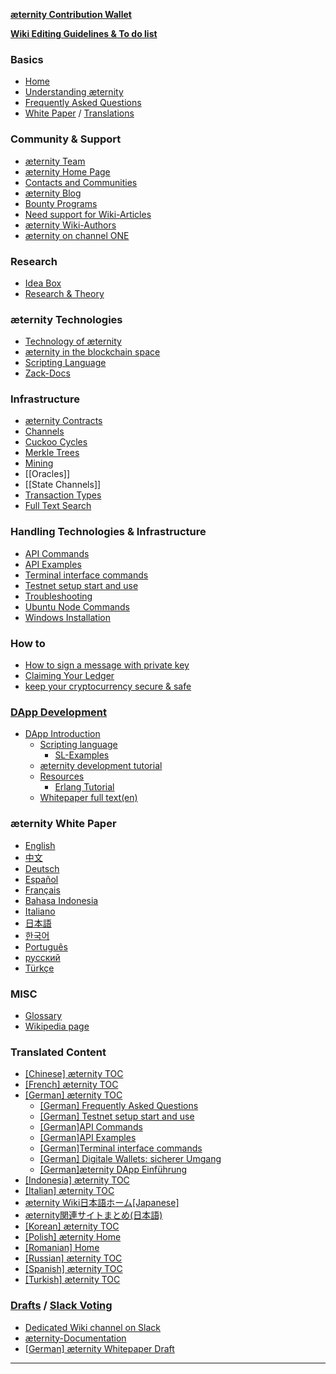 [**æternity Contribution Wallet**](https://wallet.aeternity.com)

[**Wiki Editing Guidelines & To do list**][todo]

### Basics
- [Home](https://github.com/aeternity/wiki/wiki)
- [Understanding æternity][understandAE]
- [Frequently Asked Questions][faq]
- [White Paper](Whitepaper_English) / [Translations](æternity-Whitepaper)

### Community & Support
- [æternity Team][team]
- [æternity Home Page](http://www.aeternity.com/)
- [Contacts and Communities](Contacts-and-Communities)
- [æternity Blog](https://blog.aeternity.com)
- [Bounty Programs][bounty]
- [Need support for Wiki-Articles](Need-support-for-Wiki-Articles)
- [æternity Wiki-Authors](æternity-wiki-authors)
- [æternity on channel ONE](æternity-on-channel-ONE)

### Research
- [Idea Box][ideabox]
- [Research & Theory][research]

### æternity Technologies
- [Technology of æternity][tech]
- [æternity in the blockchain space](æternity-in-the-blockchain-space)
- [Scripting Language](https://github.com/BumblebeeBat/chalang/tree/master/docs)
- [Zack-Docs](https://github.com/aeternity/testnet/tree/master/docs)


### Infrastructure
- [æternity Contracts][contracts]
- [Channels](Channels)
- [Cuckoo Cycles](Cuckoo-Cycles)
- [Merkle Trees](Merkle-Trees)
- [Mining][mining]
- [[Oracles]]
- [[State Channels]]
- [Transaction Types](Transaction-Types)
- [Full Text Search](https://github.com/aeternity/wiki/search?o=desc&type=Wikis)

### Handling Technologies & Infrastructure
- [API Commands](API-Commands)
- [API Examples](Api-Examples)
- [Terminal interface commands](Terminal-interface-commands)
- [Testnet setup start and use](testnet-setup-start-and-use)
- [Troubleshooting][troubleshooting]
- [Ubuntu Node Commands](Ubuntu-Node-Commands)
- [Windows Installation][wininstall]

### How to
- [How to sign a message with private key][privatekeymessage]
- [Claiming Your Ledger][ledgerclaim]
- [keep your cryptocurrency secure & safe](Keeping-your-Cryptocurrency--Safe-%26-Secure)


### [DApp Development](æternity-DApp-Development)
- [DApp Introduction](æternity-DApp-Introduction)
   - [Scripting language](æternity-Scripting-Language)
     - [SL-Examples](æternity-Scripting-Language-Examples)
   - [æternity development tutorial](æternity-development-tutorial)
   - [Resources](æternity-DApp-Developer-Resources)
     - [Erlang Tutorial](https://www.tutorialspoint.com/erlang/)
   - [Whitepaper full text(en)](Whitepaper-dev-full-text)

### æternity White Paper
- [English][WP_engl]
- [中文](Whitepaper_Chinese)
- [Deutsch](Whitepaper_Deutsch)
- [Español](Whitepaper_Español)
- [Français](Whitepaper_French)
- [Bahasa Indonesia](Whitepaper_Indonesia)
- [Italiano](Whitepaper_Italian)
- [日本語](Whitepaper_Japanese)
- [한국어][WP_kr]
- [Português](Whitepaper-Português)
- [русский](Whitepaper_Russian)
- [Türkçe](Whitepaper_Turkish)

### MISC
- [Glossary](Glossary)
- [Wikipedia page](https://en.wikipedia.org/wiki/AEternity)

### Translated Content
- [[Chinese] æternity TOC]([Chinese]-æternity-TOC)
- [[French] æternity TOC]([French]-æternity-TOC)
- [[German] æternity TOC]([German]-æternity-TOC)
   - [[German] Frequently Asked Questions]([German]-Frequently-Asked-Questions)
   - [[German] Testnet setup start and use]([German]-Testnet-setup-start-and-use)
   - [[German]API Commands]([German]API-Commands)
   - [[German]API Examples]([German]Api-Examples)
   - [[German]Terminal interface commands]([German]Terminal-interface-commands)
   - [[German] Digitale Wallets: sicherer Umgang]([German]-Digitale-Wallets-sicherer-Umgang-und-Aufbewahrung)
   - [[German]æternity DApp Einführung]([German]-æternity-DApp-Introduction)
- [[Indonesia] æternity TOC]([Indonesia]-æternity-TOC)
- [[Italian] æternity TOC]([Italian]-æternity-TOC)
- [æternity Wiki日本語ホーム[Japanese]](æternity-Wiki%E6%97%A5%E6%9C%AC%E8%AA%9E%E3%83%9B%E3%83%BC%E3%83%A0[Japanese])
- [æternity関連サイトまとめ(日本語)](æternity%E9%96%A2%E9%80%A3%E3%82%B5%E3%82%A4%E3%83%88%E3%81%BE%E3%81%A8%E3%82%81(%E6%97%A5%E6%9C%AC%E8%AA%9E))
- [[Korean] æternity TOC]([Korean]-æternity-TOC)
- [[Polish] æternity Home]([Polish]-æternity-Home)
- [[Romanian] Home]([Romanian]-Home)
- [[Russian] æternity TOC]([Russian]-æternity-TOC)
- [[Spanish] æternity TOC]([Spanish]-æternity-TOC)
- [[Turkish] æternity TOC]([Turkish]-æternity-TOC)

### [Drafts][drafts] / [Slack Voting](https://aeternity.slack.com/archives/C59BALQCE/p1495699809433243)
- [Dedicated Wiki channel on Slack](https://pacific-beach-20900.herokuapp.com/)
- [æternity-Documentation][doc]
- [[German] æternity Whitepaper Draft]([German]-æternity-Whitepaper-Draft)
***
[drafts]: æternity-wiki-draft-documents
[todo]: Wiki-Guidelines-&-To-Do's
[understandAE]: Understanding-æternity
[faq]: Frequently-Asked-Questions
[tech]: æternity-Technology
[research]: Research-and-Theory
[doc]: æternity-Documentation
[contracts]: æternity-Contracts
[team]: æternity-Team
[bounty]: Bounty
[ledgerclaim]: Claiming-Your-Ledger-Nano-S
[started]: Getting-Started
[contact]: Contacts-and-Groups
[privatekeymessage]: How-to-sign-a-message-with-a-private-key%3F
[ideabox]: Idea-Box
[wininstall]: Installing-on-Windows-(work-in-progress,-help-wanted)
[mining]: Mining
[troubleshooting]: Troubleshooting
[WP_engl]: Whitepaper_English
[WP_kr]: Whitepaper_korean-(%ED%95%9C%EA%B5%AD%EC%96%B4)